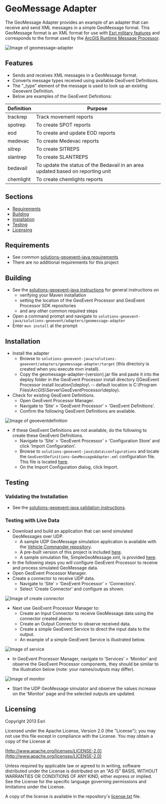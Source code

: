 # GeoMessage Adapter

The GeoMessage Adapter provides an example of an adapter that can receive and send XML messages in a simple GeoMessage format.  This GeoMessage format is an XML format for use with [Esri military features](http://resources.arcgis.com/en/help/main/10.2/index.html#//000n0000000p000000)
 and corresponds to the format used by the [ArcGIS Runtime Message Processor](https://developers.arcgis.com/en/java/api-reference/com/esri/core/symbol/advanced/MessageProcessor.html).

![Image of geomessage-adapter](ScreenShot.png)

## Features

* Sends and receives XML messages in a GeoMessage format.
* Converts message types received using available GeoEvent Definitions.
* The "_type" element of the message is used to look up an existing Geoevent Definition.
* Below are examples of the GeoEvent Definitions:

Definition | Purpose 
--- | ---
trackrep | Track movement reports
spotrep | To create SPOT reports
eod | To create and update EOD reports
medevac | To create Medevac reports
sitrep | To create SITREPS
slantrep | To create SLANTREPS
bedavail | To update the status of the Bedavail in an area updated based on reporting unit
chemlight | To create chemlights reports


## Sections

* [Requirements](#requirements)
* [Building](#building)
* [Installation](#installation)
* [Testing](#testing)
* [Licensing](#licensing)

## Requirements

* See common [solutions-geoevent-java requirements](../../../README.md#requirements)
* There are no additional requirements for this project

## Building 

* See the [solutions-geoevent-java instructions](../../../README.md#instructions) for general instructions on 
    * verifying your Maven installation
    * setting the location of the GeoEvent Processor and GeoEvent Processor SDK repositories
    * and any other common required steps
 * Open a command prompt and navigate to `solutions-geoevent-java/solutions-geoevent/adapters/geomessage-adapter`
* Enter `mvn install` at the prompt

## Installation

* Install the adapter
    * Browse to `solutions-geoevent-java/solutions-geoevent/adapters/geomessage-adapter/target` (this directory is created when you execute mvn install).
    * Copy the geomessage-adapter-{version}.jar file and paste it into the deploy folder in the GeoEvent Processor install directory ([GeoEvent Processor install location]\deploy\ -- default location is C:\Program Files\ArcGIS\Server\GeoEventProcessor\deploy).
* Check for existing GeoEvent Definitions.
    *  Open GeoEvent Processor Manager.
    *  Navigate to ‘Site’ > ‘GeoEvent Processor’ > ‘GeoEvent Definitions’.
    *  Confirm the following GeoEvent Definitions are available.

![Image of geoeventdefinition](doc/geoeventdefinitions.png)

* If these GeoEvent Definitions are not available, do the following to create these GeoEvent Definitions.
    *  Navigate to ‘Site’ > ‘GeoEvent Processor’ > ‘Configuration Store’ and click ‘Import Configuration’.
    *  Browse to `solutions-geoevent-java\data\configurations` and locate the `GeoEventDefinitions-GeoMessageAdapter.xml` configuration file. This file is located [here](../../../data/configurations/GeoEventDefinitions-GeoMessageAdapter.xml).
    *  On the Import Configuration dialog, click Import.

## Testing

### Validating the Installation
 
* See the [solutions-geoevent-java validation instructions](../../../README.md#validating-install).

### Testing with Live Data

* Download and build an application that can send simulated GeoMessages over UDP.
    * A sample UDP GeoMessage simulation application is available with the [Vehicle Commander repository](https://github.com/Esri/vehicle-commander/tree/master/source/MessageSimulator).
    * A pre-built version of this project is included [here](../../../data/utilities/UDPGeoMessageSimulator).
    * A sample simulation file, SimpleGeoMessage.xml, is provided [here](../../../data/simulation_files).
* In the following steps you will configure GeoEvent Processor to receive and process simulated GeoMessage data.
* Open GeoEvent Processor Manager.
* Create a connector to receive UDP data.
    * Navigate to ‘Site’ > ‘GeoEvent Processor’ > 'Connectors'.
    * Select 'Create Connector' and configure as shown.

![Image of create connector](doc/create-connector.png)

* Next use GeoEvent Processor Manager to:
    * Create an Input Connector to receive GeoMessage data using the connector created above. 
    * Create an Output Connector to observe received data.
    * Create a simple GeoEvent Service to direct the input data to the output.
    * An example of a simple GeoEvent Service is illustrated below. 

![Image of service](doc/service.png)

* In GeoEvent Processor Manager, navigate to ‘Services’ > ‘Monitor’ and observe the GeoEvent Processor components, they should be similar to the illustration below (note: your names/outputs may differ).

![Image of monitor](doc/monitor.png)

* Start the UDP GeoMessage simulator and observe the values increase on the 'Monitor' page and the selected outputs are updated.

## Licensing

Copyright 2013 Esri

Licensed under the Apache License, Version 2.0 (the "License");
you may not use this file except in compliance with the License.
You may obtain a copy of the License at

   [http://www.apache.org/licenses/LICENSE-2.0](http://www.apache.org/licenses/LICENSE-2.0)

Unless required by applicable law or agreed to in writing, software
distributed under the License is distributed on an "AS IS" BASIS,
WITHOUT WARRANTIES OR CONDITIONS OF ANY KIND, either express or implied.
See the License for the specific language governing permissions and
limitations under the License.

A copy of the license is available in the repository's
[license.txt](../../../license.txt) file.


